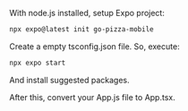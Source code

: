 With node.js installed, setup Expo project:

```bash
npx expo@latest init go-pizza-mobile
```

Create a empty tsconfig.json file. So, execute:

```bash
npx expo start
```

And install suggested packages.

After this, convert your App.js file to App.tsx.

